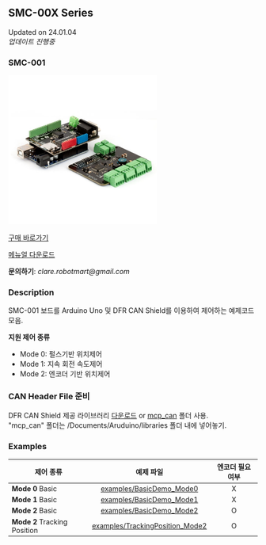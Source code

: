 ## SMC-00X Series
Updated on 24.01.04  
*업데이트 진행중*

### SMC-001
<img src="SMC001.png" height="300px">

[구매 바로가기][1]

[메뉴얼 다운로드][2]
  
**문의하기**: *clare<k>.<k>robotmart<k>@<k>gmail<k>.<k>com<k>*

### Description
SMC-001 보드를 Arduino Uno 및 DFR CAN Shield를 이용하여 제어하는 예제코드 모음.  

**지원 제어 종류**  
* Mode 0: 펄스기반 위치제어
* Mode 1: 지속 회전 속도제어
* Mode 2: 엔코더 기반 위치제어


### CAN Header File 준비
DFR CAN Shield 제공 라이브러리 [다운로드][3] or [mcp_can][4] 폴더 사용.  
"mcp_can" 폴더는 /Documents/Aruduino/libraries 폴더 내에 넣어놓기.

### Examples

| 제어 종류 |  예제 파일 | 엔코더 필요 여부 |
|-----------|:----------------------:|:----------------------:|
|**Mode 0** Basic| [examples/BasicDemo_Mode0](./examples/BasicDemo_Mode0) | X |
|**Mode 1** Basic| [examples/BasicDemo_Mode1](./examples/BasicDemo_Mode1) | X |
|**Mode 2** Basic| [examples/BasicDemo_Mode2](./examples/BasicDemo_Mode2) | O |
|**Mode 2** Tracking Position| [examples/TrackingPosition_Mode2](./examples/TrackingPosition_Mode2) | O |






[1]:https://www.motorbank.kr/goods/goods_list.php?cateCd=066
[2]:./SMC-001_RM.pdf
[3]:https://wiki.dfrobot.com/CAN-BUS_Shield_V2__SKU__DFR0370_#More
[4]:./mcp_can




